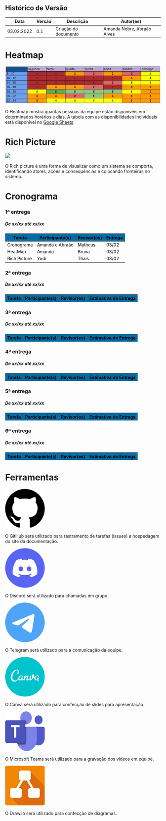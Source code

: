 ## Histórico de Versão

<table class="table table-striped border">
    <thead>
        <th>Data</th> 
        <th>Versão </th> 
        <th>Descrição</th> 
        <th>Autor(es)</th>
    </thead>
    <tbody>
        <tr>
            <td> 03.02.2022 </td>
            <td>  0.1   </td>
            <td> Criação do documento </td>
            <td> Amanda Nobre, Abraão Alves </td>
        </tr>
    </tbody>
</table>

# Heatmap

<img src="./img/heatmap.jpeg">
<p>O Heatmap mostra quantas pessoas da equipe estão disponiveis em determinados horários e dias. A tabela com as disponibilidades individuais está disponível no
    <a href="https://docs.google.com/spreadsheets/d/1BLhhFdXQga0X0WAd7KLn-UkEZvHdPkqJEjPx4qN1C4I/edit?usp=sharing"> Google Sheets</a>.
</p>

# Rich Picture

<img src="./img/heatmap.jpg">
<p> O Rich picture é uma forma de visualizar como um sistema se comporta, identificando atores, ações e consequências e colocando fronteiras no sistema.
</p>

# Cronograma

### 1ª entrega
##### **De xx/xx até xx/xx**

<table class="table table-striped border" style="color:black;">
    <thead style="background-color: #036ca3;">
        <th>Tarefa</th>
        <th>Participante(s)</th>
        <th>Revisor(es)</th>
        <th>Entrega</th>
    </thead>
    <tbody>
        <tr>
            <td>Cronograma</td>
            <td>Amanda e Abraão</td>
            <td>Matheus</td>
            <td>03/02</td>
        </tr>
        <tr>
            <td>HeatMap</td>
            <td>Amanda</td>
            <td>Bruna</td>
            <td>03/02</td>
        </tr>
        <tr>
            <td>Rich Picture</td>
            <td>Yudi</td>
            <td>Thais</td>
            <td>03/02</td>
        </tr>
    </tbody>
</table>

### 2ª entrega
##### **De xx/xx até xx/xx**

<table class="table table-striped border" style="color:black;">
    <thead style="background-color: #036ca3;">
        <th>Tarefa</th>
        <th>Participante(s)</th>
        <th>Revisor(es)</th>
        <th>Estimativa de Entrega</th>
    </thead>
    <tbody>
    </tbody>
</table>

### 3ª entrega
##### **De xx/xx até xx/xx**

<table class="table table-striped border" style="color:black;">
    <thead style="background-color: #036ca3;">
        <th>Tarefa</th>
        <th>Participante(s)</th>
        <th>Revisor(es)</th>
        <th>Estimativa de Entrega</th>
    </thead>
    <tbody>
    </tbody>
</table>

### 4ª entrega
##### **De xx/xx até xx/xx**

<table class="table table-striped border" style="color:black;">
    <thead style="background-color: #036ca3;">
        <th>Tarefa</th>
        <th>Participante(s)</th>
        <th>Revisor(es)</th>
        <th>Estimativa de Entrega</th>
    </thead>
    <tbody>
    </tbody>
</table>

### 5ª entrega
##### **De xx/xx até xx/xx**

<table class="table table-striped border" style="color:black;">
    <thead style="background-color: #036ca3;">
        <th>Tarefa</th>
        <th>Participante(s)</th>
        <th>Revisor(es)</th>
        <th>Estimativa de Entrega</th>
    </thead>
    <tbody>
    </tbody>
</table>

### 6ª entrega
##### **De xx/xx até xx/xx**

<table class="table table-striped border" style="color:black;">
    <thead style="background-color: #036ca3;">
        <th>Tarefa</th>
        <th>Participante(s)</th>
        <th>Revisor(es)</th>
        <th>Estimativa de Entrega</th>
    </thead>
    <tbody>
    </tbody>
</table>

# Ferramentas

<div class="container text-justify">
	<div class="row">
		<div class="col">
			<img width="128" height="128" src="img/github.png">
			<p>O GitHub será utilizado para rastramento de tarefas (issues) e hospedagem do site da documentação.</p>
		</div>
		<div class="col">
			<img width="128" height="128" src="img/discord.png">
			<p>O Discord será utilizado para chamadas em grupo.</p>
		</div>
		<div class="col">
			<img width="128" height="128" src="img/telegram.png">
			<p>O Telegram será utilizado para a comunicação da equipe.</p>
		</div>
	</div>
	<div class="row">
		<div class="col">
			<img width="128" height="128" src="img/canva.png">
			<p>O Canva será utilizado para confecção de slides para apresentação.</p>
			</div>
        <div class="col">
            <img width="128" height="128" src="img/teams.png">
            <p>O Microsoft Teams será utilizado para a gravação dos vídeos em equipe.</p>
        </div>
        <div class="col">
            <img width="128" height="128" src="img/drawio.png">
            <p>O Draw.io será utilizado para confecção de diagramas.</p>
        </div>
	</div>
</div>